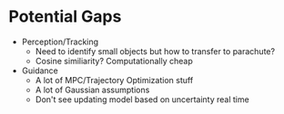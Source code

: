 # Potential Gaps
- Perception/Tracking
    - Need to identify small objects but how to transfer to parachute? 
    - Cosine similiarity? Computationally cheap 
- Guidance
    - A lot of MPC/Trajectory Optimization stuff 
    - A lot of Gaussian assumptions
    - Don't see updating model based on uncertainty real time 